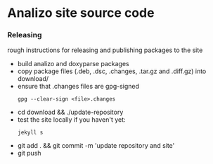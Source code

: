 # Analizo site source code

### Releasing

rough instructions for releasing and publishing packages to the site

* build analizo and doxyparse packages
* copy package files (.deb, .dsc, .changes, .tar.gz and .diff.gz) into download/
* ensure that .changes files are gpg-signed
  ```
  gpg --clear-sign <file>.changes
  ```
* cd download && ./update-repository
* test the site locally if you haven't yet:
  ```
  jekyll s
  ```
* git add . && git commit -m 'update repository and site'
* git push

